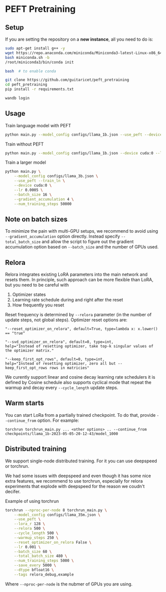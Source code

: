 # PEFT Pretraining

## Setup

If you are setting the repository on a **new instance**, all you need to do is:

```bash
sudo apt-get install g++ -y
wget https://repo.anaconda.com/miniconda/Miniconda3-latest-Linux-x86_64.sh -O ~/miniconda.sh
bash miniconda.sh -b
/root/miniconda3/bin/conda init

bash  # to enable conda

git clone https://github.com/guitaricet/peft_pretraining
cd peft_pretraining
pip install -r requirements.txt

wandb login
```

## Usage

Train language model with PEFT
```bash
python main.py --model_config configs/llama_1b.json --use_peft --device cuda:0 --lr 0.0005 --batch_size 16
```

Train without PEFT
```bash
python main.py --model_config configs/llama_1b.json --device cuda:0 --lr 0.0005 --batch_size 16
```

Train a larger model
```bash
python main.py \
    --model_config configs/llama_3b.json \
    --use_peft --train_ln \
    --device cuda:0 \
    --lr 0.0005 \
    --batch_size 16 \
    --gradient_accumulation 4 \
    --num_training_steps 50000
```

## Note on batch sizes

To minimize the pain with multi-GPU setups, we recommend to avoid using `--gradient_accumulation` option directly. Instead specify `--total_batch_size` and allow the script to figure out the gradient accumulation option based on `--batch_size` and the number of GPUs used.

## Relora

Relora integrates existing LoRA parameters into the main network and resets them.
In principle, such approach can be more flexible than LoRA, but you need to be careful with

1. Optimizer states
2. Learning rate schedule during and right after the reset
3. How frequently you reset

Reset frequency is determined by `--relora` parameter (in the number of update steps, not global steps).
Optimizer reset options are: 
```
"--reset_optimizer_on_relora", default=True, type=lambda x: x.lower() == "true"

"--svd_optimizer_on_relora", default=0, type=int,
help="Instead of resetting optimizer, take top-k singular values of the optimizer matrix."

"--keep_first_opt_rows", default=0, type=int,
help="Instead of resetting optimizer, zero all but --keep_first_opt_rows rows in matricies"
```

We curently support linear and cosine decay learning rate schedulers it is defined by 
Cosine schedule also supports cyclical mode that repeat the warmup and decay every `--cycle_length` update steps.

## Warm starts

You can start LoRa from a partially trained checkpoint. To do that, provide `--continue_from` option. For example:

```
torchrun torchrun_main.py ... <other options> .. --continue_from checkpoints/llama_1b-2023-05-05-20-12-43/model_1000
```

## Distributed training

We support single-node distributed training. For it you can use deepspeed or torchrun.

We had some issues with deepspeed and even though it has some nice extra features, we recommend to use torchrun, especially for relora experiments that explode with deepspeed for the reason we coudn't decifer.

Example of using torchrun
```bash
torchrun --nproc-per-node 8 torchrun_main.py \
    --model_config configs/llama_35m.json \
    --use_peft \
    --lora_r 128 \
    --relora 500 \
    --cycle_length 500 \
    --warmup_steps 250 \
    --reset_optimizer_on_relora False \
    --lr 0.001 \
    --batch_size 60 \
    --total_batch_size 480 \
    --num_training_steps 5000 \
    --save_every 5000 \
    --dtype bfloat16 \
    --tags relora_debug,example
```

Where `--nproc-per-node` is the nubmer of GPUs you are using.
